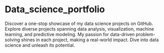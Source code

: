 # Data_science_portfolio
Discover a one-stop showcase of my data science projects on GitHub. Explore diverse projects spanning data analysis, visualization, machine learning, and predictive modeling. My passion for data-driven problem-solving shines in each project, making a real-world impact. Dive into data science and unleash its potential.
